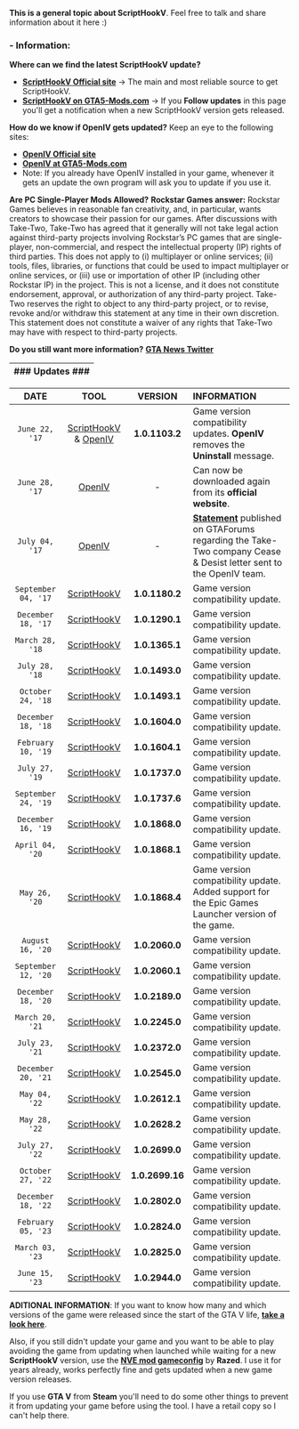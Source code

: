 **This is a general topic about ScriptHookV**. Feel free to talk and share information about it here :)

### **- Information:**

**Where can we find the latest ScriptHookV update?**  
- **[ScriptHookV Official site](http://www.dev-c.com/gtav/scripthookv/)** -> The main and most reliable source to get ScriptHookV.
- **[ScriptHookV on GTA5-Mods.com](https://www.gta5-mods.com/tools/script-hook-v)** -> If you **Follow updates** in this page you'll get a notification when a new ScriptHookV version gets released. 

**How do we know if OpenIV gets updated?** Keep an eye to the following sites: 
- **[OpenIV Official site](http://openiv.com/)**
- **[OpenIV at GTA5-Mods.com](https://www.gta5-mods.com/tools/openiv)**
- Note: If you already have OpenIV installed in your game, whenever it gets an update the own program will ask you to update if you use it.

**Are PC Single-Player Mods Allowed?**
**Rockstar Games answer:** Rockstar Games believes in reasonable fan creativity, and, in particular, wants creators to showcase their passion for our games. After discussions with Take-Two, Take-Two has agreed that it generally will not take legal action against third-party projects involving Rockstar’s PC games that are single-player, non-commercial, and respect the intellectual property (IP) rights of third parties. This does not apply to (i) multiplayer or online services; (ii) tools, files, libraries, or functions that could be used to impact multiplayer or online services, or (iii) use or importation of other IP (including other Rockstar IP) in the project. This is not a license, and it does not constitute endorsement, approval, or authorization of any third-party project. Take-Two reserves the right to object to any third-party project, or to revise, revoke and/or withdraw this statement at any time in their own discretion. This statement does not constitute a waiver of any rights that Take-Two may have with respect to third-party projects.

**Do you still want more information?** **[GTA News Twitter](https://twitter.com/GTAonlineNews)**

| ### Updates ###
|:-:|

| DATE | TOOL | VERSION | INFORMATION |
|:-:|:-:|:-:|:-|
| `June 22, '17`| [ScriptHookV](http://www.dev-c.com/gtav/scripthookv/) & [OpenIV](https://openiv.com/) | **1.0.1103.2** | Game version compatibility updates. **OpenIV** removes the **Uninstall** message. 
| `June 28, '17` | [OpenIV](https://openiv.com/) | - | Can now be downloaded again from its **official website**.
| `July 04, '17` | [OpenIV](https://openiv.com/) | - | **[Statement](http://gtaforums.com/topic/889348-take-two-vs-modding/page-149#entry1069702197)** published on GTAForums regarding the Take-Two company Cease & Desist letter sent to the OpenIV team.
| `September 04, '17` | [ScriptHookV](http://www.dev-c.com/gtav/scripthookv/) | **1.0.1180.2** | Game version compatibility update.
| `December 18, '17` | [ScriptHookV](http://www.dev-c.com/gtav/scripthookv/) | **1.0.1290.1** | Game version compatibility update.
| `March 28, '18` | [ScriptHookV](http://www.dev-c.com/gtav/scripthookv/) | **1.0.1365.1** | Game version compatibility update.
| `July 28, '18` | [ScriptHookV](http://www.dev-c.com/gtav/scripthookv/) | **1.0.1493.0** | Game version compatibility update.
| `October 24, '18` | [ScriptHookV](http://www.dev-c.com/gtav/scripthookv/) | **1.0.1493.1** | Game version compatibility update.
| `December 18, '18` | [ScriptHookV](http://www.dev-c.com/gtav/scripthookv/) | **1.0.1604.0** | Game version compatibility update.
| `February 10, '19` | [ScriptHookV](http://www.dev-c.com/gtav/scripthookv/) | **1.0.1604.1** | Game version compatibility update.
| `July 27, '19` | [ScriptHookV](http://www.dev-c.com/gtav/scripthookv/) | **1.0.1737.0** | Game version compatibility update.
| `September 24, '19` | [ScriptHookV](http://www.dev-c.com/gtav/scripthookv/) | **1.0.1737.6** | Game version compatibility update.
| `December 16, '19` | [ScriptHookV](http://www.dev-c.com/gtav/scripthookv/) | **1.0.1868.0** | Game version compatibility update.
| `April 04, '20` | [ScriptHookV](http://www.dev-c.com/gtav/scripthookv/) | **1.0.1868.1** | Game version compatibility update.
| `May 26, '20` | [ScriptHookV](http://www.dev-c.com/gtav/scripthookv/) | **1.0.1868.4** | Game version compatibility update. Added support for the Epic Games Launcher version of the game.
| `August 16, '20` | [ScriptHookV](http://www.dev-c.com/gtav/scripthookv/) | **1.0.2060.0** | Game version compatibility update.
| `September 12, '20` | [ScriptHookV](http://www.dev-c.com/gtav/scripthookv/) | **1.0.2060.1** | Game version compatibility update.
| `December 18, '20` | [ScriptHookV](http://www.dev-c.com/gtav/scripthookv/) | **1.0.2189.0** | Game version compatibility update.
| `March 20, '21` | [ScriptHookV](http://www.dev-c.com/gtav/scripthookv/) | **1.0.2245.0** | Game version compatibility update.
| `July 23, '21` | [ScriptHookV](http://www.dev-c.com/gtav/scripthookv/) | **1.0.2372.0** | Game version compatibility update.
| `December 20, '21` | [ScriptHookV](http://www.dev-c.com/gtav/scripthookv/) | **1.0.2545.0** | Game version compatibility update.
| `May 04, '22` | [ScriptHookV](http://www.dev-c.com/gtav/scripthookv/) | **1.0.2612.1** | Game version compatibility update.
| `May 28, '22` | [ScriptHookV](http://www.dev-c.com/gtav/scripthookv/) | **1.0.2628.2** | Game version compatibility update.
| `July 27, '22` | [ScriptHookV](http://www.dev-c.com/gtav/scripthookv/) | **1.0.2699.0** | Game version compatibility update.
| `October 27, '22` | [ScriptHookV](http://www.dev-c.com/gtav/scripthookv/) | **1.0.2699.16** | Game version compatibility update.
| `December 18, '22` | [ScriptHookV](http://www.dev-c.com/gtav/scripthookv/) | **1.0.2802.0** | Game version compatibility update.
| `February 05, '23` | [ScriptHookV](http://www.dev-c.com/gtav/scripthookv/) | **1.0.2824.0** | Game version compatibility update.
| `March 03, '23` | [ScriptHookV](http://www.dev-c.com/gtav/scripthookv/) | **1.0.2825.0** | Game version compatibility update.
| `June 15, '23` | [ScriptHookV](http://www.dev-c.com/gtav/scripthookv/) | **1.0.2944.0** | Game version compatibility update.


**ADITIONAL INFORMATION**: 
If you want to know how many and which versions of the game were released since the start of the GTA V life, **[take a look here](http://patches.rockstargames.com/prod/gtav/versioning.xml)**.

Also, if you still didn't update your game and you want to be able to play avoiding the game from updating when launched while waiting for a new **ScriptHookV** version, use the **[NVE mod gameconfig](https://www.razedmods.com/gta-v)** by **Razed**. I use it for years already, works perfectly fine and gets updated when a new game version releases.

If you use **GTA V** from **Steam** you'll need to do some other things to prevent it from updating your game before using the tool. I have a retail copy so I can't help there.